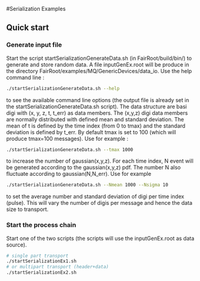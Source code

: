 #Serialization Examples


## Quick start

### Generate input file
Start the script startSerializationGenerateData.sh (in FairRoot/build/bin/) to generate and store random data. 
A file inputGenEx.root will be produce in the directory FairRoot/examples/MQ/GenericDevices/data_io.
Use the help command line : 
```bash
./startSerializationGenerateData.sh --help 
```
to see the available command line options (the output file is already set in the startSerializationGenerateData.sh script).
The data structure are basi digi with (x, y, z, t, t_err) as data members. The (x,y,z) digi data members are normally distributed with defined mean and standard deviation. The mean of t is defined by the time index (from 0 to tmax) and the standard deviation is defined by t_err. By default tmax is set to 100 (which will produce tmax=100 messages). Use for example :

```bash
./startSerializationGenerateData.sh --tmax 1000
```

to increase the number of gaussian(x,y,z). For each time index, N event will be generated according to the gaussian(x,y,z) pdf. The number N also fluctuate according to gaussian(N,N_err). Use for example

```bash
./startSerializationGenerateData.sh --Nmean 1000 --Nsigma 10
```

to set the average number and standard deviation of digi per time index (pulse). This will vary the number of digis per message and hence the data size to transport.

### Start the process chain
Start one of the two scripts (the scripts will use the inputGenEx.root as data source).

```bash
# single part transport
./startSerializationEx1.sh
# or multipart transport (header+data)
./startSerializationEx2.sh
```



